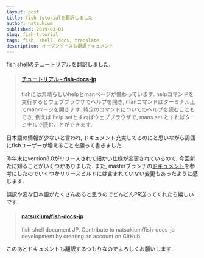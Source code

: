```yaml
---
layout: post
title: fish tutorialを翻訳しました
author: natsukium
published: 2019-03-01
slug: fish-tutorial
tags: fish, shell, docs, translate
description: オープンソースな翻訳ドキュメント
---
```


fish shellのチュートリアルを翻訳しました.

<blockquote class="embedly-card" data-card-controls="0"><h4><a href="https://natsukium.github.io/fish-docs-jp/tutorial.html">チュートリアル - fish-docs-jp</a></h4><p>fishには素晴らしいhelpとmanページが備わっています. helpコマンドを実行するとウェブブラウザでヘルプを開き, manコマンドはターミナル上でmanページを開きます. 特定のコマンドについてのヘルプを読むこともでき, 例えば help setとすればウェブブラウザで, mans set とすればターミナルで読むことができます.</p></blockquote>
<script async src="//cdn.embedly.com/widgets/platform.js" charset="UTF-8"></script>

日本語の情報が少ないと言われ, ドキュメント充実してるのにと思いながら周囲にfishユーザーが増えることを願って書きました.

昨年末にversion3.0がリリースされて細かい仕様が変更されているので, 今回新たに知ることがいくつかありました.
また, masterブランチの[ドキュメント](https://github.com/fish-shell/fish-shell/tree/master/sphinx_doc_src)を参考にしたのでいくつかリリースビルドには含まれていない変更もあったように感じます.

誤訳や変な日本語がたくさんあると思うのでどんどんPR送ってくれたら嬉しいです.
<blockquote class="embedly-card" data-card-controls="0"><h4><a href="https://github.com/natsukium/fish-docs-jp">natsukium/fish-docs-jp</a></h4><p>fish shell document JP. Contribute to natsukium/fish-docs-jp development by creating an account on GitHub.</p></blockquote>
<script async src="//cdn.embedly.com/widgets/platform.js" charset="UTF-8"></script>
このあとドキュメントも翻訳するつもりなのでよろしくお願いします.
